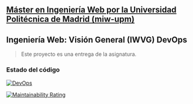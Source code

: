 ## [Máster en Ingeniería Web por la Universidad Politécnica de Madrid (miw-upm)](http://miw.etsisi.upm.es)

## Ingeniería Web: Visión General (IWVG) DevOps

> Este proyecto es una entrega de la asignatura.

### Estado del código

[![DevOps](https://github.com/Athenyx04/iwvg-devops-calvo-manuel/actions/workflows/test-sonar.yml/badge.svg)](https://github.com/Athenyx04/iwvg-devops-calvo-manuel/actions/workflows/test-sonar.yml)

[![Maintainability Rating](https://sonarcloud.io/api/project_badges/measure?project=Athenyx04_iwvg-devops-calvo-manuel&metric=sqale_rating)](https://sonarcloud.io/summary/new_code?id=Athenyx04_iwvg-devops-calvo-manuel)
